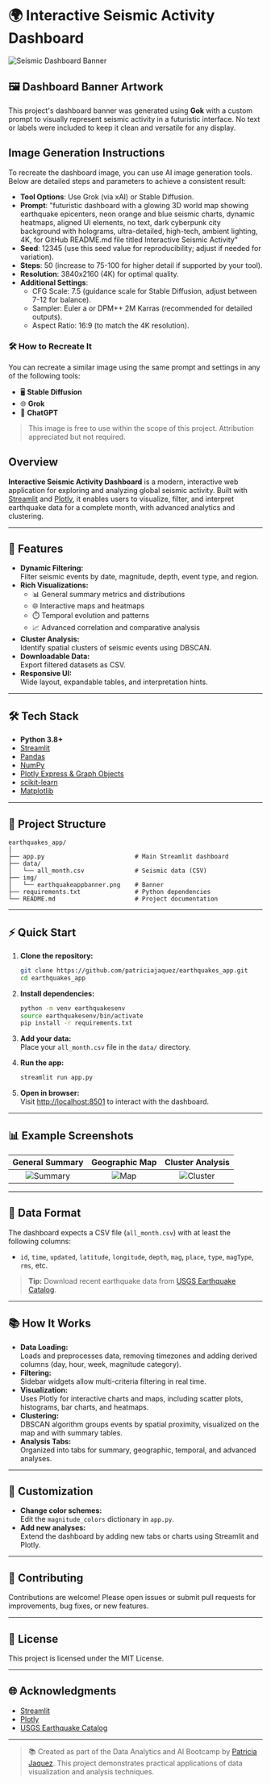 # 🌍 Interactive Seismic Activity Dashboard

![Seismic Dashboard Banner](img/earthquakeappbanner.png)

## 🖼️ Dashboard Banner Artwork
This project's dashboard banner was generated using **Gok** with a custom prompt to visually represent seismic activity in a futuristic interface. No text or labels were included to keep it clean and versatile for any display.

## Image Generation Instructions

To recreate the dashboard image, you can use AI image generation tools. Below are detailed steps and parameters to achieve a consistent result:

- **Tool Options**: Use Grok (via xAI) or Stable Diffusion.
- **Prompt**: "futuristic dashboard with a glowing 3D world map showing earthquake epicenters, neon orange and blue seismic charts, dynamic heatmaps, aligned UI elements, no text, dark cyberpunk city background with holograms, ultra-detailed, high-tech, ambient lighting, 4K, for GitHub README.md file titled Interactive Seismic Activity"
- **Seed**: 12345 (use this seed value for reproducibility; adjust if needed for variation).
- **Steps**: 50 (increase to 75-100 for higher detail if supported by your tool).
- **Resolution**: 3840x2160 (4K) for optimal quality.
- **Additional Settings**:
  - CFG Scale: 7.5 (guidance scale for Stable Diffusion, adjust between 7-12 for balance).
  - Sampler: Euler a or DPM++ 2M Karras (recommended for detailed outputs).
  - Aspect Ratio: 16:9 (to match the 4K resolution).

### 🛠️ How to Recreate It
You can recreate a similar image using the same prompt and settings in any of the following tools:
- 🖥️ **Stable Diffusion**
- 🌐 **Grok**
- 🧠 **ChatGPT**

> This image is free to use within the scope of this project. Attribution appreciated but not required.

## Overview

**Interactive Seismic Activity Dashboard** is a modern, interactive web application for exploring and analyzing global seismic activity. Built with [Streamlit](https://streamlit.io/) and [Plotly](https://plotly.com/), it enables users to visualize, filter, and interpret earthquake data for a complete month, with advanced analytics and clustering.

---

## 🚀 Features

- **Dynamic Filtering:**  
  Filter seismic events by date, magnitude, depth, event type, and region.
- **Rich Visualizations:**  
  - 📊 General summary metrics and distributions
  - 🌐 Interactive maps and heatmaps
  - ⏱️ Temporal evolution and patterns
  - 📈 Advanced correlation and comparative analysis
- **Cluster Analysis:**  
  Identify spatial clusters of seismic events using DBSCAN.
- **Downloadable Data:**  
  Export filtered datasets as CSV.
- **Responsive UI:**  
  Wide layout, expandable tables, and interpretation hints.

---

## 🛠️ Tech Stack

- **Python 3.8+**
- [Streamlit](https://streamlit.io/)
- [Pandas](https://pandas.pydata.org/)
- [NumPy](https://numpy.org/)
- [Plotly Express & Graph Objects](https://plotly.com/python/)
- [scikit-learn](https://scikit-learn.org/)
- [Matplotlib](https://matplotlib.org/)

---

## 📂 Project Structure

```
earthquakes_app/
│
├── app.py                         # Main Streamlit dashboard
├── data/
│   └── all_month.csv              # Seismic data (CSV)
├── img/
│   └── earthquakeappbanner.png    # Banner
├── requirements.txt               # Python dependencies
└── README.md                      # Project documentation
```

---

## ⚡ Quick Start

1. **Clone the repository:**
    ```sh
    git clone https://github.com/patriciajaquez/earthquakes_app.git
    cd earthquakes_app
    ```

2. **Install dependencies:**
    ```sh
    python -m venv earthquakesenv
    source earthquakesenv/bin/activate
    pip install -r requirements.txt
    ```

3. **Add your data:**  
   Place your `all_month.csv` file in the `data/` directory.

4. **Run the app:**
    ```sh
    streamlit run app.py
    ```

5. **Open in browser:**  
   Visit [http://localhost:8501](http://localhost:8501) to interact with the dashboard.

---

## 📊 Example Screenshots

| General Summary | Geographic Map | Cluster Analysis |
|:--------------:|:-------------:|:---------------:|
| ![Summary](https://img.icons8.com/color/48/summary-list.png) | ![Map](https://img.icons8.com/color/48/worldwide-location.png) | ![Cluster](https://img.icons8.com/color/48/cluster.png) |

---

## 🧩 Data Format

The dashboard expects a CSV file (`all_month.csv`) with at least the following columns:

- `id`, `time`, `updated`, `latitude`, `longitude`, `depth`, `mag`, `place`, `type`, `magType`, `rms`, etc.

> **Tip:** Download recent earthquake data from [USGS Earthquake Catalog](https://earthquake.usgs.gov/earthquakes/search/).

---

## 📚 How It Works

- **Data Loading:**  
  Loads and preprocesses data, removing timezones and adding derived columns (day, hour, week, magnitude category).
- **Filtering:**  
  Sidebar widgets allow multi-criteria filtering in real time.
- **Visualization:**  
  Uses Plotly for interactive charts and maps, including scatter plots, histograms, bar charts, and heatmaps.
- **Clustering:**  
  DBSCAN algorithm groups events by spatial proximity, visualized on the map and with summary tables.
- **Analysis Tabs:**  
  Organized into tabs for summary, geographic, temporal, and advanced analyses.

---

## 📝 Customization

- **Change color schemes:**  
  Edit the `magnitude_colors` dictionary in `app.py`.
- **Add new analyses:**  
  Extend the dashboard by adding new tabs or charts using Streamlit and Plotly.

---

## 🤝 Contributing

Contributions are welcome! Please open issues or submit pull requests for improvements, bug fixes, or new features.

---

## 📄 License

This project is licensed under the MIT License.

---

## 🌐 Acknowledgments

- [Streamlit](https://streamlit.io/)
- [Plotly](https://plotly.com/)
- [USGS Earthquake Catalog](https://earthquake.usgs.gov/)

---

> 📚 Created as part of the Data Analytics and AI Bootcamp by [Patricia Jaquez](https://github.com/patriciajaquez). This project demonstrates practical applications of data visualization and analysis techniques.
